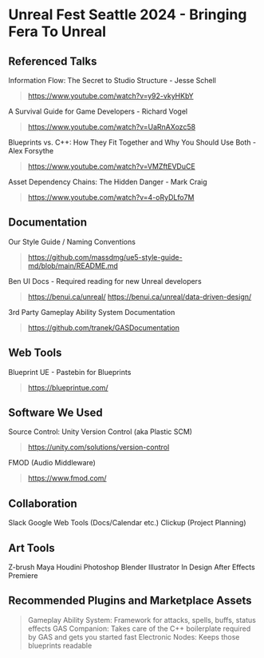 # Unreal Fest Seattle 2024 - Bringing Fera To Unreal

## Referenced Talks
Information Flow: The Secret to Studio Structure - Jesse Schell
> https://www.youtube.com/watch?v=y92-vkyHKbY

A Survival Guide for Game Developers - Richard Vogel
> https://www.youtube.com/watch?v=UaRnAXozc58

Blueprints vs. C++: How They Fit Together and Why You Should Use Both - Alex Forsythe 
> https://www.youtube.com/watch?v=VMZftEVDuCE
   
Asset Dependency Chains: The Hidden Danger - Mark Craig
> https://www.youtube.com/watch?v=4-oRyDLfo7M

## Documentation
Our Style Guide / Naming Conventions
> https://github.com/massdmg/ue5-style-guide-md/blob/main/README.md

Ben UI Docs - Required reading for new Unreal developers
> https://benui.ca/unreal/
> https://benui.ca/unreal/data-driven-design/

3rd Party Gameplay Ability System Documentation
> https://github.com/tranek/GASDocumentation

## Web Tools
Blueprint UE - Pastebin for Blueprints
> https://blueprintue.com/

## Software We Used
Source Control: Unity Version Control (aka Plastic SCM)
> https://unity.com/solutions/version-control

FMOD (Audio Middleware)
> https://www.fmod.com/

## Collaboration
Slack
Google Web Tools (Docs/Calendar etc.)
Clickup (Project Planning)

## Art Tools
Z-brush
Maya
Houdini
Photoshop
Blender
Illustrator
In Design
After Effects
Premiere

## Recommended Plugins and Marketplace Assets
> Gameplay Ability System: Framework for attacks, spells, buffs, status effects
> GAS Companion: Takes care of the C++ boilerplate required by GAS and gets you started fast
> Electronic Nodes: Keeps those blueprints readable
